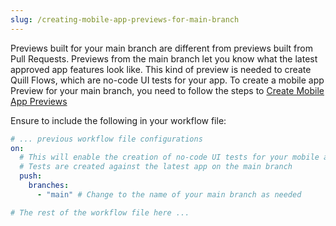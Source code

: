 ```yaml
---
slug: /creating-mobile-app-previews-for-main-branch
---
```


Previews built for your main branch are different from previews built from Pull Requests. Previews from the main branch
let you know what the latest approved app features look like. This kind of preview is needed to create Quill Flows,
which are no-code UI tests for your app.
To create a mobile app Preview for your main branch, you need to follow the steps to
[Create Mobile App Previews](/creating-mobile-app-previews)

Ensure to include the following in your workflow file:

```yaml
# ... previous workflow file configurations
on:
  # This will enable the creation of no-code UI tests for your mobile app.
  # Tests are created against the latest app on the main branch
  push:
    branches:
      - "main" # Change to the name of your main branch as needed

# The rest of the workflow file here ...
```
